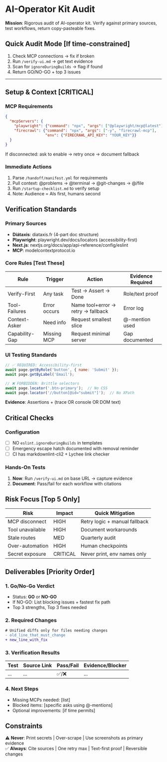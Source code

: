 # AI-Operator Kit Audit

**Mission**: Rigorous audit of AI-operator kit. Verify against primary sources, test workflows, return copy-pasteable fixes.

## Quick Audit Mode [If time-constrained]
1. Check MCP connections → fix if broken
2. Run `/verify-ui.md` → get text evidence  
3. Scan for `ignoreDuringBuilds` → flag if found
4. Return GO/NO-GO + top 3 issues

---

## Setup & Context [CRITICAL]

### MCP Requirements
```json
{
  "mcpServers": {
    "playwright": {"command": "npx", "args": ["@playwright/mcp@latest"]},
    "firecrawl": {"command": "npx", "args": ["-y", "firecrawl-mcp"], 
                  "env": {"FIRECRAWL_API_KEY": "YOUR_KEY"}}
  }
}
```
If disconnected: ask to enable → retry once → document fallback

### Immediate Actions
1. Parse `/handoff/manifest.yml` for requirements
2. Pull context: @problems → @terminal → @git-changes → @/file
3. Run `/startup-checklist.md` to verify setup
4. Note: Audience = AIs first, humans second

## Verification Standards

### Primary Sources
- **Diátaxis**: diataxis.fr (4-part doc structure)
- **Playwright**: playwright.dev/docs/locators (accessibility-first)
- **Next.js**: nextjs.org/docs/app/api-reference/config/eslint
- **MCP**: modelcontextprotocol.io

### Core Rules [Test These]
| Rule | Trigger | Action | Evidence Required |
|------|---------|--------|-------------------|
| Verify-First | Any task | Test → Assert → Done | Role/text proof |
| Tool-Failures | Error occurs | Name tool+error → retry → fallback | Error log |
| Context-Asker | Need info | Request smallest slice | @-mention used |
| Capability-Gap | Missing MCP | Request minimal server | Gap documented |

### UI Testing Standards
```javascript
// ✅ REQUIRED: Accessibility-first
await page.getByRole('button', { name: 'Submit' });
await page.getByLabel('Email');

// ❌ FORBIDDEN: Brittle selectors  
await page.locator('.btn-primary');  // No CSS
await page.locator('//button[@id="submit"]');  // No XPath
```
**Evidence**: Assertions + (trace OR console OR DOM text)

## Critical Checks

### Configuration
- [ ] NO `eslint.ignoreDuringBuilds` in templates
- [ ] Emergency escape hatch documented with removal reminder
- [ ] CI has markdownlint-cli2 + Lychee link checker

### Hands-On Tests
1. **Now**: Run `/verify-ui.md` on base URL → capture evidence
2. **Document**: Pass/fail for each workflow with citations

## Risk Focus [Top 5 Only]

| Risk | Impact | Quick Mitigation |
|------|--------|------------------|
| MCP disconnect | HIGH | Retry logic + manual fallback |
| Tool unavailable | HIGH | Document workarounds |
| Stale routes | MED | Quarterly audit |
| Over-automation | HIGH | Human checkpoints |
| Secret exposure | CRITICAL | Never print, env names only |

## Deliverables [Priority Order]

### 1. Go/No-Go Verdict
- Status: **GO** or **NO-GO**  
- If NO-GO: List blocking issues + fastest fix path
- Top 3 strengths, Top 3 fixes needed

### 2. Required Changes
```diff
# Unified diffs only for files needing changes
- old_line_that_must_change
+ new_line_with_fix
```

### 3. Verification Results
| Test | Source Link | Pass/Fail | Evidence/Blocker |
|------|------------|-----------|------------------|
| ... | ... | ✅/❌ | ... |

### 4. Next Steps
- Missing MCPs needed: [list]
- Blocked items: [specific asks using @-mentions]
- Optional improvements: [if time permits]

## Constraints
⚠️ **Never**: Print secrets | Over-scrape | Use screenshots as primary evidence  
✅ **Always**: Cite sources | One retry max | Text-first proof | Reversible changes
